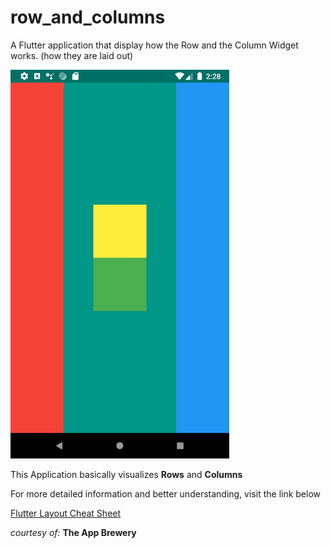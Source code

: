 # row_and_columns

A Flutter application that display how the Row and the Column Widget works. (how they are laid out)


<img src="../images_of_projects\rows-and-columns.png" width="350">

This Application basically visualizes **Rows** and **Columns**

For more detailed information and better understanding, visit the link below


[Flutter Layout Cheat Sheet](https://medium.com/flutter-community/flutter-layout-cheat-sheet-5363348d037e "Flutter Layout")


_courtesy of:_ **The App Brewery**